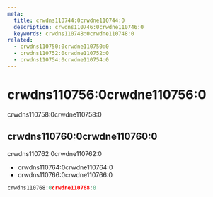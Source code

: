 ```yaml
---
meta:
  title: crwdns110744:0crwdne110744:0
  description: crwdns110746:0crwdne110746:0
  keywords: crwdns110748:0crwdne110748:0
related:
  - crwdns110750:0crwdne110750:0
  - crwdns110752:0crwdne110752:0
  - crwdns110754:0crwdne110754:0
---
```


# crwdns110756:0crwdne110756:0

crwdns110758:0crwdne110758:0

<entry-ad />

## crwdns110760:0crwdne110760:0

crwdns110762:0crwdne110762:0

* crwdns110764:0crwdne110764:0
* crwdns110766:0crwdne110766:0

```js
crwdns110768:0crwdne110768:0
```

<backmatter />

